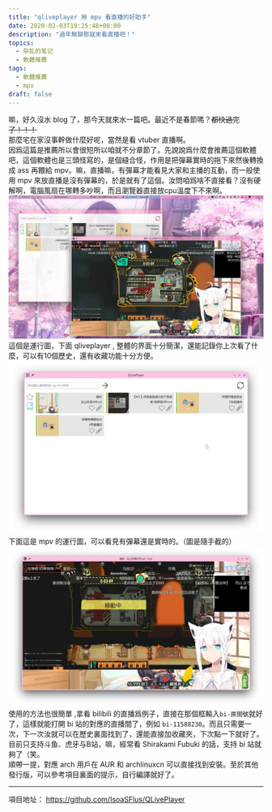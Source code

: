 ```yaml
---
title: "qliveplayer 用 mpv 看直播的好助手"
date: 2020-02-03T19:25:48+08:00
description: "過年無聊那就來看直播吧！"
topics:
  - 杂乱的笔记
  - 軟體推薦
tags:
  - 軟體推薦
  - mpv
draft: false
---
```

嘛，好久沒水 blog 了，那今天就來水一篇吧。最近不是春節嗎？~~都快過完了！！！~~   
那麼宅在家沒事幹做什麼好呢，當然是看 vtuber 直播啊。  
因爲這篇是推薦所以會很短所以咱就不分章節了。先說說爲什麼會推薦這個軟體吧，這個軟體也是三頭怪寫的，是個縫合怪，作用是把彈幕實時的拖下來然後轉換成 ass 再餵給 mpv。嘛，直播嘛，有彈幕才能看見大家和主播的互動，而一般使用 mpv 來放直播是沒有彈幕的，於是就有了這個。汝問咱爲啥不直接看？沒有硬解啊，電腦風扇在哪轉多吵啊，而且瀏覽器直接放cpu溫度下不來啊。  
![full](/public/pic/qliveplayer0.jpg)
這個是運行圖，下面 qliveplayer , 整體的界面十分簡潔，還能記錄你上次看了什麼，可以有10個歷史，還有收藏功能十分方便。
![qliveplayer](/public/pic/qliveplayer1.jpg)
下面這是 mpv 的運行圖，可以看見有彈幕還是實時的。（圖是隨手截的）
![mpv](/public/pic/qliveplayer2.jpg)
使用的方法也很簡單 ,拿看 bilibili 的直播爲例子，直接在那個框輸入` bi-房間號 `就好了，這樣就能打開 bi 站的對應的直播間了，例如 `bi-11588230`。而且只需要一次，下一次汝就可以在歷史裏面找到了，還能直接加收藏夾，下次點一下就好了。目前只支持斗鱼、虎牙与B站，嘛，經常看 Shirakami Fubuki 的話，支持 bi 站就夠了（笑。  
順帶一提，對應 arch 用戶在 AUR 和 archlinuxcn 可以直接找到安裝。至於其他發行版，可以參考項目裏面的提示，自行編譯就好了。


---
項目地址： https://github.com/IsoaSFlus/QLivePlayer


